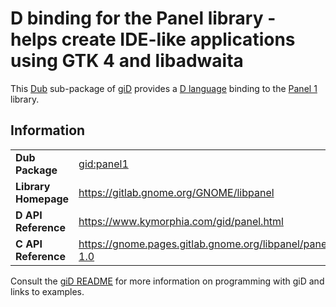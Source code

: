 # D binding for the Panel library - helps create IDE-like applications using GTK 4 and libadwaita

This [Dub](https://dub.pm/) sub-package of [giD](https://gid.dub.pm) provides a [D language](https://www.dlang.org) binding to the [Panel 1](https://gitlab.gnome.org/GNOME/libpanel) library.

## Information

|     |     |
| --- | --- |
| **Dub Package**          | [gid:panel1](https://code.dlang.org/packages/gid%3Apanel1)                       |
| **Library Homepage**     | https://gitlab.gnome.org/GNOME/libpanel                                          |
| **D API Reference**      | https://www.kymorphia.com/gid/panel.html                                         |
| **C API Reference**      | https://gnome.pages.gitlab.gnome.org/libpanel/panel-1.0                          |

Consult the [giD README](https://github.com/Kymorphia/gid) for more information on programming with giD and links to examples.

